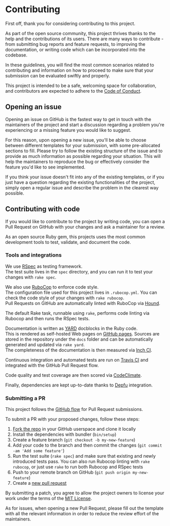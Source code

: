 # Contributing

First off, thank you for considering contributing to this project.

As part of the open source community, this project thrives thanks to the help
and the contributions of its users. There are many ways to contribute - from
submitting bug reports and feature requests, to improving the documentation, or
writing code which can be incorporated into the codebase.

In these guidelines, you will find the most common scenarios related to
contributing and information on how to proceed to make sure that your submission
can be evaluated swiftly and properly.

This project is intended to be a safe, welcoming space for collaboration,
and contributors are expected to adhere to the
[Code of Conduct](https://github.com/epistrephein/rarbg/blob/master/CODE_OF_CONDUCT.md).

## Opening an issue

Opening an issue on GitHub is the fastest way to get in touch with the maintainers
of the project and start a discussion regarding a problem you're experiencing or
a missing feature you would like to suggest.

For this reason, upon opening a new issue, you'll be able to choose between
different templates for your submission, with some pre-allocated sections to fill.
Please try to follow the existing structure of the issue and to provide as much
information as possible regarding your situation. This will help the maintainers
to reproduce the bug or effectively consider the feature you'd like to see
implemented.

If you think your issue doesn't fit into any of the existing templates, or if you
just have a question regarding the existing functionalities of the project,
simply open a regular issue and describe the problem in the clearest way possible.

## Contributing with code

If you would like to contribute to the project by writing code, you can open a
Pull Request on GitHub with your changes and ask a maintainer for a review.

As an open source Ruby gem, this projects uses the most common development tools
to test, validate, and document the code.

### Tools and integrations

We use [RSpec](http://rspec.info/) as testing framework.  
The test suite lives in the `spec` directory, and you can run it to test your
changes with `rake spec`.

We also use [RuboCop](https://docs.rubocop.org/en/latest/) to enforce code style.  
The configuration file used for this project lives in `.rubocop.yml`. You can check
the code style of your changes with `rake rubocop`.  
Pull Requests on GitHub are automatically linted with RuboCop via [Hound](https://houndci.com/).

The default Rake task, runnable using `rake`, performs code linting via Rubocop
and then runs the RSpec tests.

Documentation is written as [YARD](https://yardoc.org/) docblocks in the Ruby code.  
This is rendered as self-hosted Web pages on [GitHub pages](https://epistrephein.github.io/rarbg/).
Sources are stored in the repository under the `docs` folder and can be automatically
generated and updated via `rake yard`.  
The completeness of the documentation is then measured via
[Inch CI](https://inch-ci.org/github/epistrephein/rarbg).

Continuous integration and automated tests are run on
[Travis CI](https://travis-ci.org/epistrephein/rarbg) and integrated with the
GitHub Pull Request flow.

Code quality and test coverage are then scored via
[CodeClimate](https://codeclimate.com/github/epistrephein/rarbg).

Finally, dependencies are kept up-to-date thanks to
[Depfu](https://depfu.com/github/epistrephein/rarbg) integration.

### Submitting a PR

This project follows the [GitHub flow](https://guides.github.com/introduction/flow/)
for Pull Request submissions.

To submit a PR with your proposed changes, follow these steps:

1. [Fork the repo](https://github.com/epistrephein/rarbg/fork) in your GitHub
userspace and clone it locally
2. Install the dependencies with bundler (`bin/setup`)
3. Create a feature branch (`git checkout -b my-new-feature`)
4. Add your code to the branch and then commit the changes (`git commit -am 'Add some feature'`)
5. Run the test suite (`rake spec`) and make sure that existing and newly introduced
tests pass. You can also run Rubocop linting with `rake rubocop`, or just use `rake`
to run both Rubocop and RSpec tests
6. Push to your remote branch on GitHub (`git push origin my-new-feature`)
7. Create a [new pull request](https://github.com/epistrephein/rarbg/pulls)

By submitting a patch, you agree to allow the project owners to license your work
under the terms of the [MIT License](https://github.com/epistrephein/rarbg/blob/master/LICENSE).

As for issues, when opening a new Pull Request, please fill out the template with
all the relevant information in order to reduce the review effort of the maintainers.
